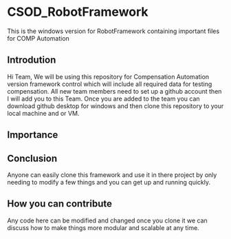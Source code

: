 # CSOD_RobotFramework
This is the windows version for RobotFramework containing important files for COMP Automation

## Introdution
Hi Team, 
We will be using this repository for Compensation Automation version framework control which will include all required data for testing compensation. All new team members need to set up a github account then I will add you to this Team. Once you are added to the team you can download github desktop for windows and then clone this repository to your local machine and or VM.


## Importance


## Conclusion
Anyone can easily clone this framework and use it in there project by only needing to modify a few things and you can get up and running quickly.

## How you can contribute
Any code here can be modified and changed once you clone it we can discuss how to make things more modular and scalable at any time.
